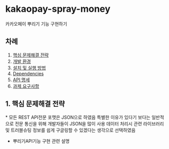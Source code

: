 # kakaopay-spray-money

카카오페이 뿌리기 기능 구현하기

## 차례
1. [핵심 문제해결 전략](#how-to-solve)
1. [개발 환경](#dev-env)
2. [설치 및 실행 방법](#how-to-install)
3. [Dependencies](#dependencies)
4. [API 명세](#api-spec)
5. [과제 요구사항](#requirement)


<h2 id="how-to-solve">
    1. 핵심 문제해결 전략
</h2>
* 모든 REST API전문 포맷은 JSON으로 하였음
    특별한 이유가 있다기 보다는 일반적으로 전문 통신을 위해 개발자들이 JSON을 많이 사용
    데이터 처리시 관련 라이브러리 및 트러블슈팅 정보를 쉽게 구글링할 수 있겠다는 생각으로 선택하였음



* 뿌리기API기능 구현 관련 설명


